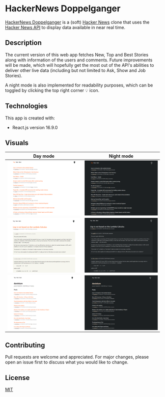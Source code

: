 # HackerNews Doppelganger

[HackerNews Doppelganger](https://hackernews-doppelganger.herokuapp.com/) is a (soft) [Hacker News](https://news.ycombinator.com/) clone that uses the [Hacker News API](https://github.com/HackerNews/API) to display data available in near real time.

## Description

The current version of this web app fetches New, Top and Best Stories along with information of the users and comments. Future improvements will be made, which will hopefully get the most out of the API's abilities to deliver other live data (including but not limited to Ask, Show and Job Stories).

A night mode is also implemented for readability purposes, which can be toggled by clicking the top right corner 💡 icon.

## Technologies

This app is created with:

- React.js version 16.9.0

## Visuals

|             Day mode             |           Night mode            |
| :------------------------------: | :-----------------------------: |
| ![](visuals/news-feed-light.png) | ![](visuals/news-feed-dark.png) |
| ![](visuals/comments-light.png)  | ![](visuals/comments-dark.png)  |
|   ![](visuals/user-light.png)    |   ![](visuals/user-dark.png)    |

## Contributing

Pull requests are welcome and appreciated. For major changes, please open an issue first to discuss what you would like to change.

## License

[MIT](https://choosealicense.com/licenses/mit/)
